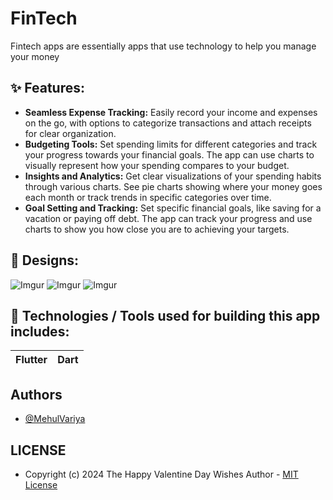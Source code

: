 # FinTech
Fintech apps are essentially apps that use technology to help you manage your money

## ✨ Features:
- __Seamless Expense Tracking:__ Easily record your income and expenses on the go, with options to categorize transactions and attach receipts for clear organization.
- __Budgeting Tools:__ Set spending limits for different categories and track your progress towards your financial goals. The app can use charts to visually represent how your spending compares to your budget.
- __Insights and Analytics:__ Get clear visualizations of your spending habits through various charts. See pie charts showing where your money goes each month or track trends in specific categories over time.
- __Goal Setting and Tracking:__ Set specific financial goals, like saving for a vacation or paying off debt. The app can track your progress and use charts to show you how close you are to achieving your targets.

## 🤩 Designs:
![Imgur](https://github.com/MehulVariya/FinTech/blob/main/images/1.png)
![Imgur](https://github.com/MehulVariya/FinTech/blob/main/images/2.png)
![Imgur](https://github.com/MehulVariya/FinTech/blob/main/images/3.png)

## 📱 Technologies / Tools used for building this app includes:
| Flutter | Dart 
| --- | --- |

## Authors

- [@MehulVariya](https://github.com/MehulVariya)

## LICENSE
  
  - Copyright (c) 2024 The Happy Valentine Day Wishes Author - [MIT License]
 
 [Fontawesome]: https://play.google.com/store/apps/details?id=com.ninesquaretech.valentineday
 [MIT License]: https://github.com/MehulVariya/Happy-Valentine-Day-Wishes/blob/main/LICENSE.txt
